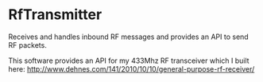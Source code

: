 RfTransmitter
=================

Receives and handles inbound RF messages and provides an API to send RF packets.

This software provides an API for my 433Mhz RF transceiver which I built here: http://www.dehnes.com/141/2010/10/10/general-purpose-rf-receiver/ 
